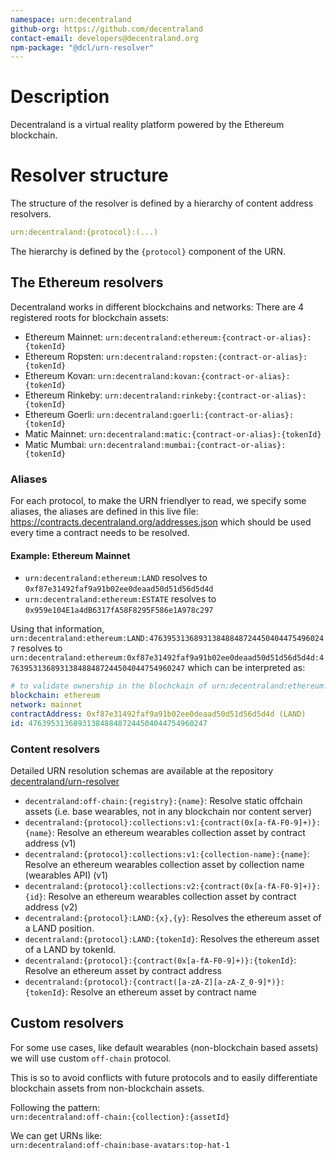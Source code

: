 ```yaml
---
namespace: urn:decentraland
github-org: https://github.com/decentraland
contact-email: developers@decentraland.org
npm-package: "@dcl/urn-resolver"
---
```


# Description

Decentraland is a virtual reality platform powered by the Ethereum blockchain. 

# Resolver structure

The structure of the resolver is defined by a hierarchy of content address resolvers.

```yml
urn:decentraland:{protocol}:(...)
```

The hierarchy is defined by the `{protocol}` component of the URN.

## The Ethereum resolvers

Decentraland works in different blockchains and networks: There are 4 registered roots for blockchain assets:

- Ethereum Mainnet: `urn:decentraland:ethereum:{contract-or-alias}:{tokenId}`
- Ethereum Ropsten: `urn:decentraland:ropsten:{contract-or-alias}:{tokenId}`
- Ethereum Kovan: `urn:decentraland:kovan:{contract-or-alias}:{tokenId}`
- Ethereum Rinkeby: `urn:decentraland:rinkeby:{contract-or-alias}:{tokenId}`
- Ethereum Goerli: `urn:decentraland:goerli:{contract-or-alias}:{tokenId}`
- Matic Mainnet: `urn:decentraland:matic:{contract-or-alias}:{tokenId}`
- Matic Mumbai: `urn:decentraland:mumbai:{contract-or-alias}:{tokenId}`

### Aliases

For each protocol, to make the URN friendlyer to read, we specify some aliases, the aliases are defined in this live file: https://contracts.decentraland.org/addresses.json which should be used every time a contract needs to be resolved.

#### Example: Ethereum Mainnet

- `urn:decentraland:ethereum:LAND` resolves to `0xf87e31492faf9a91b02ee0deaad50d51d56d5d4d`
- `urn:decentraland:ethereum:ESTATE` resolves to `0x959e104E1a4dB6317fA58F8295F586e1A978c297`

Using that information, `urn:decentraland:ethereum:LAND:4763953136893138488487244504044754960247` resolves to `urn:decentraland:ethereum:0xf87e31492faf9a91b02ee0deaad50d51d56d5d4d:4763953136893138488487244504044754960247` which can be interpreted as:

```yml
# to validate ownership in the blochckain of urn:decentraland:ethereum:LAND:4763953136893138488487244504044754960247
blockchain: ethereum
network: mainnet
contractAddress: 0xf87e31492faf9a91b02ee0deaad50d51d56d5d4d (LAND)
id: 4763953136893138488487244504044754960247
```

### Content resolvers

Detailed URN resolution schemas are available at the repository [decentraland/urn-resolver](https://github.com/decentraland/urn-resolver/)

- `decentraland:off-chain:{registry}:{name}`: Resolve static offchain assets (i.e. base wearables, not in any blockchain nor content server)
- `decentraland:{protocol}:collections:v1:{contract(0x[a-fA-F0-9]+)}:{name}`: Resolve an ethereum wearables collection asset by contract address (v1)
- `decentraland:{protocol}:collections:v1:{collection-name}:{name}`: Resolve an ethereum wearables collection asset by collection name (wearables API) (v1)
- `decentraland:{protocol}:collections:v2:{contract(0x[a-fA-F0-9]+)}:{id}`: Resolve an ethereum wearables collection asset by contract address (v2)
- `decentraland:{protocol}:LAND:{x},{y}`: Resolves the ethereum asset of a LAND position.
- `decentraland:{protocol}:LAND:{tokenId}`: Resolves the ethereum asset of a LAND by tokenId.
- `decentraland:{protocol}:{contract(0x[a-fA-F0-9]+)}:{tokenId}`: Resolve an ethereum asset by contract address
- `decentraland:{protocol}:{contract([a-zA-Z][a-zA-Z_0-9]*)}:{tokenId}`: Resolve an ethereum asset by contract name

## Custom resolvers

For some use cases, like default wearables (non-blockchain based assets) we will use custom `off-chain` protocol.

This is so to avoid conflicts with future protocols and to easily differentiate blockchain assets from non-blockchain assets.

Following the pattern:  
`urn:decentraland:off-chain:{collection}:{assetId}`

We can get URNs like:  
`urn:decentraland:off-chain:base-avatars:top-hat-1`
